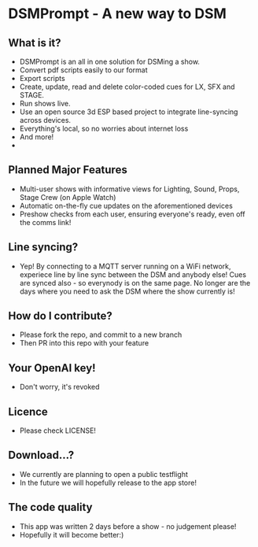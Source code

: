 # DSMPrompt - A new way to DSM

## What is it?
- DSMPrompt is an all in one solution for DSMing a show. 
- Convert pdf scripts easily to our format
- Export scripts
- Create, update, read and delete color-coded cues for LX, SFX and STAGE.
- Run shows live.
- Use an open source 3d ESP based project to integrate line-syncing across devices.
- Everything's local, so no worries about internet loss
- And more!
- 
## Planned Major Features
- Multi-user shows with informative views for Lighting, Sound, Props, Stage Crew (on Apple Watch)
- Automatic on-the-fly cue updates on the aforementioned devices
- Preshow checks from each user, ensuring everyone's ready, even off the comms link!

## Line syncing?
- Yep! By connecting to a MQTT server running on a WiFi network, experiece line by line sync between the DSM and anybody else! Cues are synced also - so everynody is on the same page. No longer are the days where you need to ask the DSM where the show currently is!

## How do I contribute?
- Please fork the repo, and commit to a new branch
- Then PR into this repo with your feature

## Your OpenAI key!
- Don't worry, it's revoked

## Licence
- Please check LICENSE!

## Download...?
- We currently are planning to open a public testflight
- In the future we will hopefully release to the app store!

## The code quality 
- This app was written 2 days before a show - no judgement please!
- Hopefully it will become better:) 
